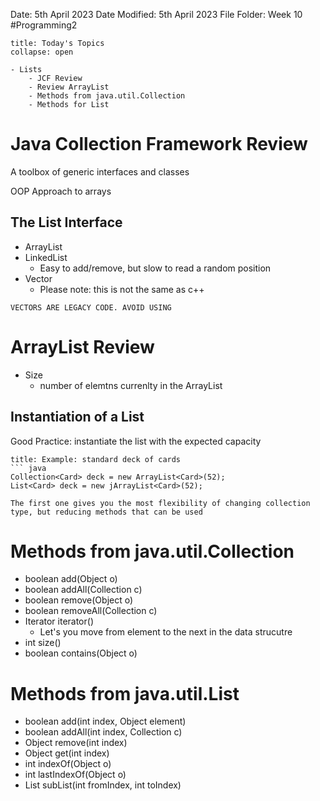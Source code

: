 Date: 5th April 2023
Date Modified: 5th April 2023
File Folder: Week 10
#Programming2 

```ad-abstract
title: Today's Topics
collapse: open

- Lists
	- JCF Review
	- Review ArrayList
	- Methods from java.util.Collection
	- Methods for List

```

# Java Collection Framework Review

A toolbox of generic interfaces and classes

OOP Approach to arrays

## The List Interface

- ArrayList
- LinkedList
	- Easy to add/remove, but slow to read a random position
- Vector
	- Please note: this is not the same as c++

```ad-warning
VECTORS ARE LEGACY CODE. AVOID USING
```

# ArrayList Review

- Size
	- number of elemtns currenlty in the ArrayList

## Instantiation of a List

Good Practice: instantiate the list with the expected capacity

```ad-example
title: Example: standard deck of cards
``` java
Collection<Card> deck = new ArrayList<Card>(52);
List<Card> deck = new jArrayList<Card>(52);
```

```ad-note
The first one gives you the most flexibility of changing collection type, but reducing methods that can be used
```

# Methods from java.util.Collection

- boolean add(Object o)
- boolean addAll(Collection c)
- boolean remove(Object o)
- boolean removeAll(Collection c)
- Iterator iterator()
	- Let's you move from element to the next in the data strucutre
- int size()
- boolean contains(Object o)

# Methods from java.util.List

- boolean add(int index, Object element)
- boolean addAll(int index, Collection c)
- Object remove(int index)
- Object get(int index)
- int indexOf(Object o)
- int lastIndexOf(Object o)
- List subList(int fromIndex, int toIndex)


